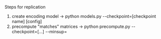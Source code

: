 Steps for replication

1. create encoding model -> python models.py --checkpoint=[checkpoint name] [config]
2. precompute "matches" matrices -> python precompute.py --checkpoint=[...] --minsup=
